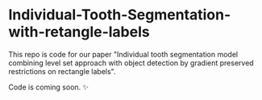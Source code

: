 # Individual-Tooth-Segmentation-with-retangle-labels

This repo is code for our paper "Individual tooth segmentation model combining level set approach with object detection by gradient preserved restrictions on rectangle labels".

Code is coming soon. :sparkles:
